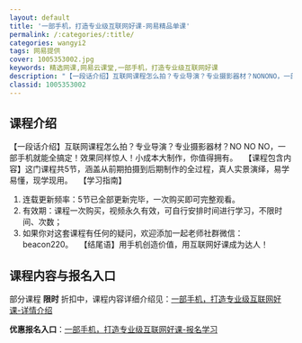 ```yaml
---
layout: default
title: '一部手机，打造专业级互联网好课-网易精品单课'
permalink: /:categories/:title/
categories: wangyi2
tags: 网易提供
cover: 1005353002.jpg
keywords: 精选网课,网易云课堂,一部手机，打造专业级互联网好课
description: "【一段话介绍】互联网课程怎么拍？专业导演？专业摄影器材？NONONO，一部手机就能全搞定！效果同样惊人！小成本大制作，你值得拥有。【课程包含内容】这门课程共5节，涵盖从前期拍摄到后期制作的全"
classid: 1005353002
---
```


## 课程介绍

【一段话介绍】互联网课程怎么拍？专业导演？专业摄影器材？NO NO NO，一部手机就能全搞定！效果同样惊人！小成本大制作，你值得拥有。
 
【课程包含内容】这门课程共5节，涵盖从前期拍摄到后期制作的全过程，真人实景演绎，易学易懂，现学现用。
 
【学习指南】
1. 连载更新频率：5节已全部更新完毕，一次购买即可完整观看。
2. 有效期：课程一次购买，视频永久有效，可自行安排时间进行学习，不限时间、次数；
3. 如果你对这套课程有任何的疑问，欢迎添加一起老师社群微信：beacon220。
 
【结尾语】用手机创造价值，用互联网好课成为达人！

## 课程内容与报名入口

部分课程 **限时** 折扣中，课程内容详细介绍见：[一部手机，打造专业级互联网好课-详情介绍](https://study.163.com/course/introduction/1005353002.htm?share=1&shareId=1025206652&utm_campaign=share&utm_medium=iphoneShare&utm_source=&utm_u=1025206652)

**优惠报名入口**：[一部手机，打造专业级互联网好课-报名学习](https://study.163.com/course/introduction/1005353002.htm?share=1&shareId=1025206652&utm_campaign=share&utm_medium=iphoneShare&utm_source=&utm_u=1025206652)

